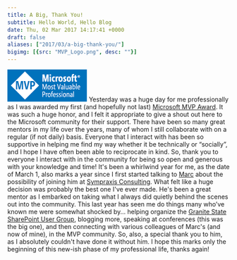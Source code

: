 ```yaml
---
title: A Big, Thank You!
subtitle: Hello World, Hello Blog
date: Thu, 02 Mar 2017 14:17:41 +0000
draft: false
aliases: ["2017/03/a-big-thank-you/"]
bigimg: [{src: "MVP_Logo.png", desc: ""}]
---
```


![Microsoft MVP](MVP_Logo.png)
Yesterday was a huge day for me professionally as I was awarded my first (and hopefully not last) [Microsoft MVP Award](https://mvp.microsoft.com/). It was such a huge honor, and I felt it appropriate to give a shout out here to the Microsoft community for their support. There have been so many great mentors in my life over the years, many of whom I still collaborate with on a regular (if not daily) basis. Everyone that I interact with has been so supportive in helping me find my way whether it be technically or “socially”, and I hope I have often been able to reciprocate in kind. So, thank you to everyone I interact with in the community for being so open and generous with your knowledge and time! It's been a whirlwind year for me, as the date of March 1, also marks a year since I first started talking to [Marc](http://sympmarc.com/) about the possibility of joining him at [Sympraxis Consulting](http://sympraxisconsulting.com). What felt like a huge decision was probably the best one I've ever made. He's been a great mentor as I embarked on taking what I always did quietly behind the scenes out into the community. This last year has seen me do things many who’ve known me were somewhat shocked by… helping organize the [Granite State SharePoint User Group](https://www.meetup.com/Granite-State-SharePoint-Users-Group/events/235672573/), blogging more, speaking at conferences (this was the big one), and then connecting with various colleagues of Marc's (and now of mine), in the MVP community. So, also, a special thank you to him, as I absolutely couldn't have done it without him. I hope this marks only the beginning of this new-ish phase of my professional life, thanks again!
